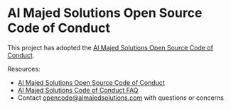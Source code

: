 <!-- @format -->

# Al Majed Solutions Open Source Code of Conduct

This project has adopted the [Al Majed Solutions Open Source Code of Conduct](https://opensource.almajedsolutions.com/codeofconduct/).

Resources:

- [Al Majed Solutions Open Source Code of Conduct](https://opensource.almajedsolutions.com/codeofconduct/)
- [Al Majed Solutions Code of Conduct FAQ](https://opensource.almajedsolutions.com/codeofconduct/faq/)
- Contact [opencode@almajedsolutions.com](mailto:opencode@almajedsolutions.com) with questions or concerns
